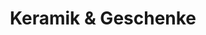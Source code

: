 ---
title: "Keramik & Geschenke"
url: /neubrandenburg/keramik-und-geschenke/
shop: Raumausstattung
---